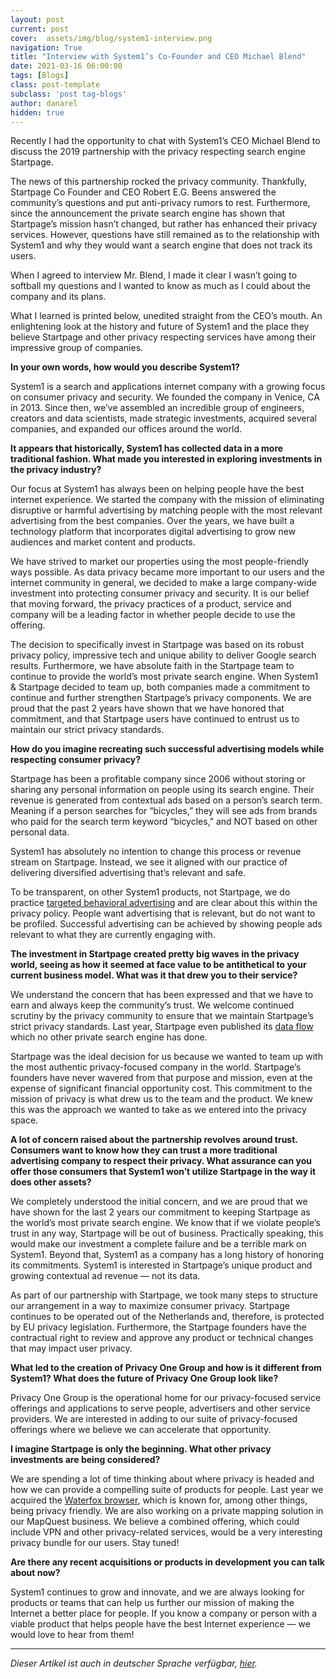```yaml
---
layout: post
current: post
cover:  assets/img/blog/system1-interview.png
navigation: True
title: "Interview with System1’s Co-Founder and CEO Michael Blend"
date: 2021-03-16 06:00:00
tags: [Blogs]
class: post-template
subclass: 'post tag-blogs'
author: danarel
hidden: true
---
```


Recently I had the opportunity to chat with System1’s CEO Michael Blend to discuss the 2019 partnership with the privacy respecting search engine Startpage.

The news of this partnership rocked the privacy community. Thankfully, Startpage Co Founder and CEO Robert E.G. Beens answered the community’s questions and put anti-privacy rumors to rest. Furthermore,  since the announcement the private search engine has shown that Startpage’s mission hasn’t changed, but rather has enhanced their privacy services. 
However, questions have still remained as to the relationship with System1 and why they would want a search engine that does not track its users.

When I agreed to interview Mr. Blend, I made it clear I wasn’t going to softball my questions and I wanted to know as much as I could about the company and its plans.  

What I learned is printed below, unedited straight from the CEO’s mouth. An enlightening look at the history and future of System1 and the place they believe Startpage and other privacy respecting services have among their impressive group of companies.

**In your own words, how would you describe System1?**  

System1 is a search and applications internet company with a growing focus on consumer privacy and security. We founded the company in Venice, CA in 2013. Since then, we’ve assembled an incredible group of engineers, creators and data scientists, made strategic investments, acquired several companies, and expanded our offices around the world.

**It appears that historically, System1 has collected data in a more traditional fashion. What made you interested in exploring investments in the privacy industry?**  

Our focus at System1 has always been on helping people have the best internet experience. We started the company with the mission of eliminating disruptive or harmful advertising by matching people with the most relevant advertising from the best companies. Over the years, we have built a technology platform that incorporates digital advertising to grow new audiences and market content and products. 

We have strived to market our properties using the most people-friendly ways possible. As data privacy became more important to our users and the internet community in general, we decided to make a large company-wide investment into protecting consumer privacy and security. It is our belief that moving forward, the privacy practices of a product, service and company will be a leading factor in whether people decide to use the offering.

The decision to specifically invest in Startpage was based on its robust privacy policy, impressive tech and unique ability to deliver Google search results. Furthermore, we have absolute faith in the Startpage team to continue to provide the world’s most private search engine. When System1 & Startpage decided to team up, both companies made a commitment to continue and further strengthen Startpage’s privacy components. We are proud that the past 2 years have shown that we have honored that commitment, and that Startpage users have continued to entrust us to maintain our strict privacy standards. 

**How do you imagine recreating such successful advertising models while respecting consumer privacy?**  

Startpage has been a profitable company since 2006 without storing or sharing any personal information on people using its search engine. Their revenue is generated from contextual ads based on a person’s search term. Meaning if a person searches for “bicycles,” they will see ads from brands who paid for the search term keyword “bicycles,” and NOT based on other personal data. 

System1 has absolutely no intention to change this process or revenue stream on Startpage. Instead, we see it aligned with our practice of delivering diversified advertising that’s relevant and safe. 

To be transparent, on other System1 products, not Startpage, we do practice [targeted behavioral advertising](https://en.wikipedia.org/wiki/Targeted_advertising#Behavioral_targeting) and are clear about this within the privacy policy. People want advertising that is relevant, but do not want to be profiled. Successful advertising can be achieved by showing people ads relevant to what they are currently engaging with.   

**The investment in Startpage created pretty big waves in the privacy world, seeing as how it seemed at face value to be antithetical to your current business model. What was it that drew you to their service?**  

We understand the concern that has been expressed and that we have to earn and always keep the community’s trust. We welcome continued scrutiny by the privacy community to ensure that we maintain Startpage’s strict privacy standards. Last year, Startpage even published its [data flow](https://www.startpage.com/privacy-please/startpage-articles/how-does-startpages-private-search-engine-work) which no other private search engine has done. 

Startpage was the ideal decision for us because we wanted to team up with the most authentic privacy-focused company in the world. Startpage’s founders have never wavered from that purpose and mission, even at the expense of significant financial opportunity cost. This commitment to the mission of privacy is what drew us to the team and the product. We knew this was the approach we wanted to take as we entered into the privacy space.

**A lot of concern raised about the partnership revolves around trust. Consumers want to know how they can trust a more traditional advertising company to respect their privacy. What assurance can you offer those consumers that System1 won’t utilize Startpage in the way it does other assets?**  

We completely understood the initial concern, and we are proud that we have shown for the last 2 years our commitment to keeping Startpage as the world’s most private search engine. We know that if we violate people’s trust in any way, Startpage will be out of business. Practically speaking, this would make our investment a complete failure and be a terrible mark on System1. Beyond that, System1 as a company has a long history of honoring its commitments. System1 is interested in Startpage’s unique product and growing contextual ad revenue — not its data.

As part of our partnership with Startpage, we took many steps to structure our arrangement in a way to maximize consumer privacy. Startpage continues to be operated out of the Netherlands and, therefore, is protected by EU privacy legislation. Furthermore, the Startpage founders have the contractual right to review and approve any product or technical changes that may impact user privacy. 

**What led to the creation of Privacy One Group and how is it different from System1? What does the future of Privacy One Group look like?**  

Privacy One Group is the operational home for our privacy-focused service offerings and applications to serve people, advertisers and other service providers. We are interested in adding to our suite of privacy-focused offerings where we believe we can accelerate that opportunity. 

**I imagine Startpage is only the beginning. What other privacy investments are being considered?**  

We are spending a lot of time thinking about where privacy is headed and how we can provide a compelling suite of products for people. Last year we acquired the [Waterfox browser](https://www.waterfox.net/), which is known for, among other things, being privacy friendly. We are also working on a private mapping solution in our MapQuest business. We believe a combined offering, which could include VPN and other privacy-related services, would be a very interesting privacy bundle for our users. Stay tuned!

**Are there any recent acquisitions or products in development you can talk about now?**  

System1 continues to grow and innovate, and we are always looking for products or teams that can help us further our mission of making the Internet a better place for people. If you know a company or person with a viable product that helps people have the best Internet experience — we would love to hear from them! 

---

*Dieser Artikel ist auch in deutscher Sprache verfügbar, [hier](../system1-interview_german).*